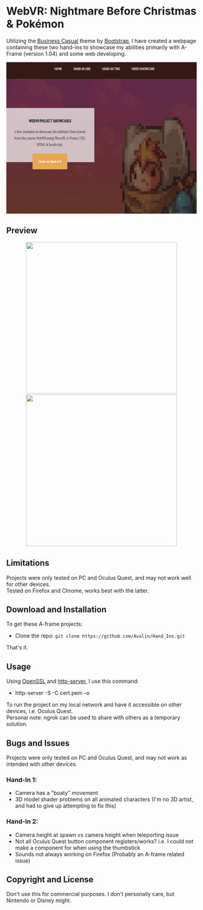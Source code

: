 # WebVR: Nightmare Before Christmas & Pokémon

Utilizing the [Business Casual](https://startbootstrap.com/theme/business-casual/) theme by [Bootstrap](https://getbootstrap.com/), I have created a webpage containing these two hand-ins to showcase my abilities primarily with A-Frame (version 1.04) and some web developing.

<p align="center">
  <img width="640" height="400" src="webpage.PNG">
</p>

## Preview
<p align="center">
  <img width="400" height="400" src="Hand-In-1.gif">
  <img width="400" height="400" src="Hand-In-2.gif">
</p>

## Limitations
Projects were only tested on PC and Oculus Quest, and may not work well for other devices. <br/>
Tested on Firefox and Chrome, works best with the latter.

## Download and Installation
To get these A-frame projects:

* Clone the repo: `git clone https://github.com/Avalin/Hand_Ins.git`

That's it.

## Usage
Using [OpenSSL](https://github.com/openssl/openssl) and [http-server](https://github.com/http-party/http-server), I use this command:

* http-server -S -C cert.pem -o

To run the project on my local network and have it accessible on other devices, i.e. Oculus Quest. <br/>
Personal note: ngrok can be used to share with others as a temporary solution.

## Bugs and Issues
Projects were only tested on PC and Oculus Quest, and may not work as intended with other devices.

### Hand-In 1:
- Camera has a "boaty" movement
- 3D model shader problems on all animated characters (I'm no 3D artist, and had to give up attempting to fix this)

### Hand-In 2: 
- Camera height at spawn vs camera height when teleporting issue
- Not all Oculus Quest button component registers/works? i.e. I could not make a component for when using the thumbstick
- Sounds not always working on Firefox (Probably an A-frame related issue)

## Copyright and License

Don't use this for commercial purposes. I don't personally care, but Nintendo or Disney might.
